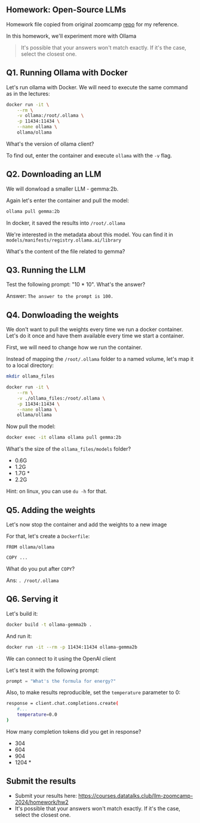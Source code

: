 ## Homework: Open-Source LLMs

Homework file copied from original zoomcamp [repo](https://github.com/chaitanya-basava/llm-zoomcamp-2024/blob/main/02-open-source-llms/homework.md) for my reference.

In this homework, we'll experiment more with Ollama

> It's possible that your answers won't match exactly. If it's the case, select the closest one.

## Q1. Running Ollama with Docker

Let's run ollama with Docker. We will need to execute the 
same command as in the lectures:

```bash
docker run -it \
    --rm \
    -v ollama:/root/.ollama \
    -p 11434:11434 \
    --name ollama \
    ollama/ollama
```

What's the version of ollama client? 

To find out, enter the container and execute `ollama` with the `-v` flag.


## Q2. Downloading an LLM 

We will donwload a smaller LLM - gemma:2b. 

Again let's enter the container and pull the model:

```bash
ollama pull gemma:2b
```

In docker, it saved the results into `/root/.ollama`

We're interested in the metadata about this model. You can find
it in `models/manifests/registry.ollama.ai/library`

What's the content of the file related to gemma?

## Q3. Running the LLM

Test the following prompt: "10 * 10". What's the answer?

Answer: `The answer to the prompt is 100.`

## Q4. Donwloading the weights 

We don't want to pull the weights every time we run
a docker container. Let's do it once and have them available
every time we start a container.

First, we will need to change how we run the container.

Instead of mapping the `/root/.ollama` folder to a named volume,
let's map it to a local directory:

```bash
mkdir ollama_files

docker run -it \
    --rm \
    -v ./ollama_files:/root/.ollama \
    -p 11434:11434 \
    --name ollama \
    ollama/ollama
```

Now pull the model:

```bash
docker exec -it ollama ollama pull gemma:2b 
```

What's the size of the `ollama_files/models` folder? 

* 0.6G
* 1.2G
* 1.7G *
* 2.2G

Hint: on linux, you can use `du -h` for that.

## Q5. Adding the weights 

Let's now stop the container and add the weights 
to a new image

For that, let's create a `Dockerfile`:

```
FROM ollama/ollama

COPY ...
```

What do you put after `COPY`?

Ans: `. /root/.ollama`

## Q6. Serving it 

Let's build it:

```bash
docker build -t ollama-gemma2b .
```

And run it:

```bash
docker run -it --rm -p 11434:11434 ollama-gemma2b
```

We can connect to it using the OpenAI client

Let's test it with the following prompt:

```python
prompt = "What's the formula for energy?"
```

Also, to make results reproducible, set the `temperature` parameter to 0:

```bash
response = client.chat.completions.create(
    #...
    temperature=0.0
)
```

How many completion tokens did you get in response?

* 304
* 604
* 904
* 1204 *

## Submit the results

* Submit your results here: https://courses.datatalks.club/llm-zoomcamp-2024/homework/hw2
* It's possible that your answers won't match exactly. If it's the case, select the closest one.